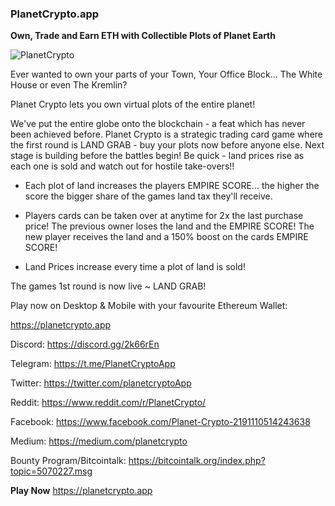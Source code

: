 ### PlanetCrypto.app ###

**Own, Trade and Earn ETH with Collectible Plots of Planet Earth**

![PlanetCrypto](https://planetcrypto.app/images/ad01.jpg "PlanetCrypto.app")


Ever wanted to own your parts of your Town, Your Office Block... The White House or even The Kremlin? 

Planet Crypto lets you own virtual plots of the entire planet! 

We've put the entire globe onto the blockchain - a feat which has never been achieved before.  Planet Crypto is a strategic trading card game where the first round is LAND GRAB - buy your plots now before anyone else. Next stage is building before the battles begin!  Be quick - land prices rise as each one is sold and watch out for hostile take-overs!!

- Each plot of land increases the players EMPIRE SCORE... the higher the score the bigger share of the games land tax they'll receive.

- Players cards can be taken over at anytime for 2x the last purchase price!  The previous owner loses the land and the EMPIRE SCORE!  The new player receives the land and a 150% boost on the cards EMPIRE SCORE!

- Land Prices increase every time a plot of land is sold!

The games 1st round is now live ~ LAND GRAB!

Play now on Desktop & Mobile with your favourite Ethereum Wallet:

https://planetcrypto.app

Discord: 
https://discord.gg/2k66rEn

Telegram: 
https://t.me/PlanetCryptoApp

Twitter: 
https://twitter.com/planetcryptoApp

Reddit: 
https://www.reddit.com/r/PlanetCrypto/

Facebook: 
https://www.facebook.com/Planet-Crypto-2191110514243638

Medium: 
https://medium.com/planetcrypto

Bounty Program/Bitcointalk:
https://bitcointalk.org/index.php?topic=5070227.msg


**Play Now**
https://planetcrypto.app

